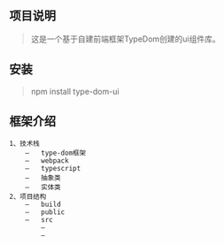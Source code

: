 ## 项目说明

> 这是一个基于自建前端框架TypeDom创建的ui组件库。


## 安装
>  npm install type-dom-ui

## 框架介绍

    1、技术栈
        –	type-dom框架
        –	webpack
        –	typescript
        –	抽象类
        –	实体类
    2、项目结构
        –	build
        –	public
        –	src
            –	
            –
